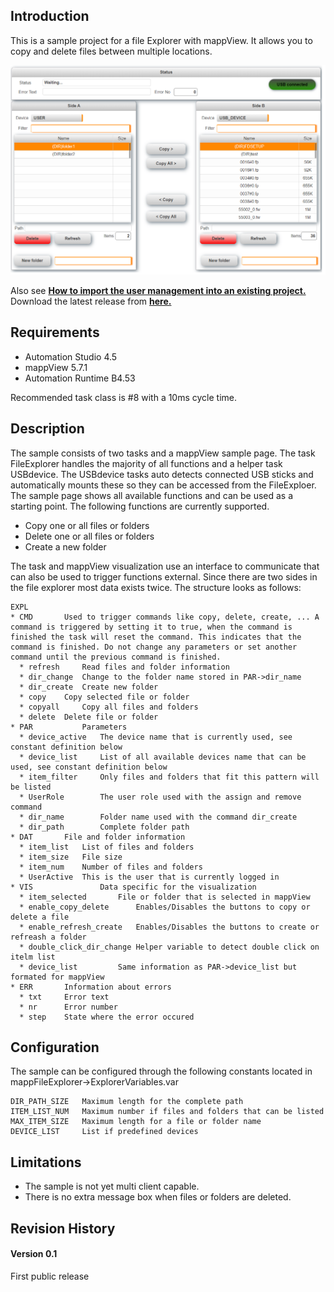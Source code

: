 ## Introduction
This is a sample project for a file Explorer with mappView. It allows you to copy and delete files between multiple locations.

![](Logical/mappView/Resources/Media/screenshot.png)

Also see [**How to import the user management into an existing project.**](Logical/mappFileExplorer/HowToImport.pdf) Download the latest release from [**here.**](../../releases)

## Requirements
* Automation Studio 4.5
* mappView 5.7.1
* Automation Runtime B4.53

Recommended task class is #8 with a 10ms cycle time.

## Description
The sample consists of two tasks and a mappView sample page. The task FileExplorer handles the majority of all functions and a helper task USBdevice. The USBdevice tasks auto detects connected USB sticks and automatically mounts these so they can be accessed from the FileExploer. The sample page shows all available functions and can be used as a starting point. The following functions are currently supported.

* Copy one or all files or folders
* Delete one or all files or folders
* Create a new folder

The task and mappView visualization use an interface to communicate that can also be used to trigger functions external. Since there are two sides in the file explorer most data exists twice. The structure looks as follows:

	EXPL
	* CMD		Used to trigger commands like copy, delete, create, ... A command is triggered by setting it to true, when the command is finished the task will reset the command. This indicates that the command is finished. Do not change any parameters or set another command until the previous command is finished. 
	  * refresh 	Read files and folder information
	  * dir_change 	Change to the folder name stored in PAR->dir_name
	  * dir_create 	Create new folder
	  * copy 	Copy selected file or folder
	  * copyall 	Copy all files and folders
	  * delete 	Delete file or folder
	* PAR 			Parameters
	  * device_active 	The device name that is currently used, see constant definition below
	  * device_list 	List of all available devices name that can be used, see constant definition below
	  * item_filter 	Only files and folders that fit this pattern will be listed
	  * UserRole 		The user role used with the assign and remove command
	  * dir_name 		Folder name used with the command dir_create
	  * dir_path 		Complete folder path 
	* DAT		File and folder information
	  * item_list	List of files and folders
	  * item_size	File size
	  * item_num	Number of files and folders
	  * UserActive	This is the user that is currently logged in
	* VIS				Data specific for the visualization
	  * item_selected		File or folder that is selected in mappView
	  * enable_copy_delete		Enables/Disables the buttons to copy or delete a file
	  * enable_refresh_create	Enables/Disables the buttons to create or refreash a folder
	  * double_click_dir_change	Helper variable to detect double click on itelm list
	  * device_list			Same information as PAR->device_list but formated for mappView  
	* ERR		Information about errors
	  * txt		Error text
	  * nr		Error number
	  * step	State where the error occured

## Configuration
The sample can be configured through the following constants located in mappFileExplorer->ExplorerVariables.var

	DIR_PATH_SIZE 	Maximum length for the complete path
	ITEM_LIST_NUM 	Maximum number if files and folders that can be listed
	MAX_ITEM_SIZE 	Maximum length for a file or folder name
	DEVICE_LIST   	List if predefined devices

## Limitations
* The sample is not yet multi client capable.
* There is no extra message box when files or folders are deleted.

## Revision History

#### Version 0.1
First public release
